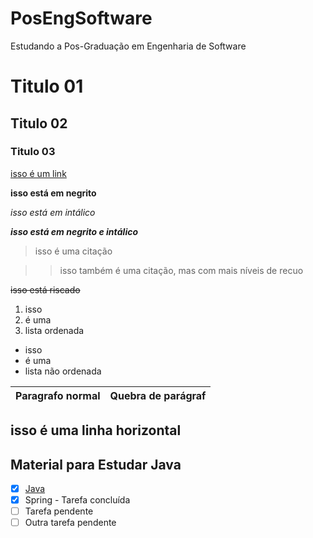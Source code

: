 # PosEngSoftware
Estudando a Pos-Graduação em Engenharia de Software

# Titulo 01

## Titulo 02

### Titulo 03

[isso é um link](https://www.markdownguide.org/cheat-sheet/)

**isso está em negrito**

_isso está em intálico_

_**isso está em negrito e intálico**_

> isso é uma citação

>> isso também é uma citação, mas com mais níveis de recuo

~~isso está riscado~~

1. isso
2. é uma
3. lista ordenada

- isso
- é uma
- lista não ordenada

Paragrafo normal | Quebra de parágraf
---|---

isso é uma linha horizontal
---

Material para Estudar Java
---

- [x] [Java](https://docs.google.com/document/d/1re3tO2rAYK8vF9goLpZboNTsqjw1A76Ns7idLfwbgJU/edit)
- [x] Spring - Tarefa concluída
- [ ] Tarefa pendente
- [ ] Outra tarefa pendente
